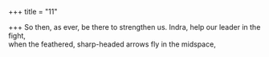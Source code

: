+++
title = "11"

+++
So then, as ever, be there to strengthen us. Indra, help our leader in  the fight,  
when the feathered, sharp-headed arrows fly in the midspace,  